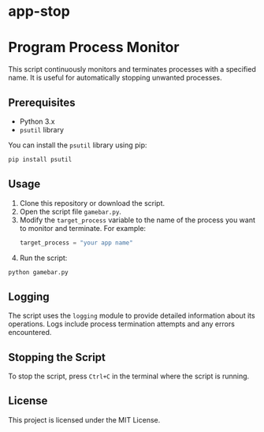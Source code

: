 # app-stop
# Program Process Monitor

This script continuously monitors and terminates processes with a specified name. It is useful for automatically stopping unwanted processes.

## Prerequisites

- Python 3.x
- `psutil` library

You can install the `psutil` library using pip:

```sh
pip install psutil
```

## Usage

1. Clone this repository or download the script.
2. Open the script file `gamebar.py`.
3. Modify the `target_process` variable to the name of the process you want to monitor and terminate. For example:
    ```python
    target_process = "your app name"
    ```
4. Run the script:

```sh
python gamebar.py
```

## Logging

The script uses the `logging` module to provide detailed information about its operations. Logs include process termination attempts and any errors encountered.

## Stopping the Script

To stop the script, press `Ctrl+C` in the terminal where the script is running.

## License

This project is licensed under the MIT License.
